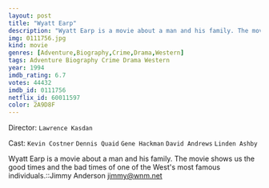 ```yaml
---
layout: post
title: "Wyatt Earp"
description: "Wyatt Earp is a movie about a man and his family. The movie shows us the good times and the bad times of one of the West's most famous individuals..."
img: 0111756.jpg
kind: movie
genres: [Adventure,Biography,Crime,Drama,Western]
tags: Adventure Biography Crime Drama Western 
year: 1994
imdb_rating: 6.7
votes: 44432
imdb_id: 0111756
netflix_id: 60011597
color: 2A9D8F
---
```

Director: `Lawrence Kasdan`  

Cast: `Kevin Costner` `Dennis Quaid` `Gene Hackman` `David Andrews` `Linden Ashby` 

Wyatt Earp is a movie about a man and his family. The movie shows us the good times and the bad times of one of the West's most famous individuals.::Jimmy Anderson <jimmy@wnm.net>